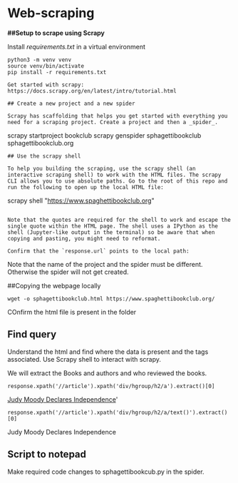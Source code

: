 # Web-scraping

**##Setup to scrape using Scrapy**

Install _requirements.txt_ in a virtual environment

```
python3 -m venv venv
source venv/bin/activate
pip install -r requirements.txt

Get started with scrapy: https://docs.scrapy.org/en/latest/intro/tutorial.html

## Create a new project and a new spider

Scrapy has scaffolding that helps you get started with everything you need for a scraping project. Create a project and then a _spider_.

```
scrapy startproject bookclub
scrapy genspider sphagettibookclub sphagettibookclub.org
```
## Use the scrapy shell

To help you building the scraping, use the scrapy shell (an interactive scraping shell) to work with the HTML files. The scrapy CLI allows you to use absolute paths. Go to the root of this repo and run the following to open up the local HTML file:

```
scrapy shell  "https://www.spaghettibookclub.org"
```

Note that the quotes are required for the shell to work and escape the single quote within the HTML page. The shell uses a IPython as the shell (Jupyter-like output in the terminal) so be aware that when copying and pasting, you might need to reformat.

Confirm that the `response.url` points to the local path:

```

Note that the name of the project and the spider must be different. Otherwise the spider will not get created.

##Copying the webpage locally

```
wget -o sphagettibookclub.html https://www.spaghettibookclub.org/
```
COnfirm the html file is present in the folder

## Find query

Understand the html and find where the data is present and the tags associated. Use Scrapy shell to interact with scrapy.

We will extract the Books and authors and who reviewed the books.

```
response.xpath('//article').xpath('div/hgroup/h2/a').extract()[0]
```
<a href="review.php?review_id=12131">Judy Moody Declares Independence</a>'


```
response.xpath('//article').xpath('div/hgroup/h2/a/text()').extract()[0]
```
Judy Moody Declares Independence

## Script to notepad

Make required code changes to sphagettibookcub.py in the spider.



